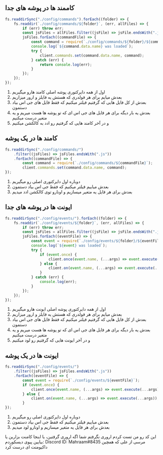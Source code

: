 ## کاممند ها در پوشه های جدا
```javascript
fs.readdirSync("./config/commands").forEach((folder) => {
	fs.readdir(`./config/commands/${folder}`, (err, allFiles) => {
		if (err) throw err;
		const jsFiles = allFiles.filter((jsFile) => jsFile.endsWith(".js"));
		jsFiles.forEach((commandFile) => {
			const command = require(`./config/commands/${folder}/${commandFile}`);
			console.log(`${command.data.name} was loaded`);
			try {
				client.commands.set(command.data.name, command);
			} catch (err) {
				return console.log(err);
			}
		});
	});
});
```
1. اول از همه دایرکتوری پوشه اصلی کامند هارو میگیریم
2. بعدش میایم برای هر فولدری که هستش یه فایلز و ارور میزاریم
3. بعدش از کل فایل هایی که گرفتیم فیلتر میکنیم که فقط فایل های جی اس بیاد دستمون
4. بعدش یه بار دیگه برای هر فایل های جی اس ای که تو پوشه ها هست میریم و یه متغیر درست میکنیم
5. و در آخر کامند هایی که گرفتیم رو ادد به کالکشن میکنیم

## کامند ها در یک پوشه
```javascript
fs.readdirSync("./config/commands/")
	.filter((jsFiles) => jsFiles.endsWith(".js"))
	.forEach((commandFile) => {
		const command = require(`./config/commands/${commandFile}`);
		client.commands.set(command.data.name, command);
});
```
1. دوباره اول دایرکتوری اصلی رو میگیریم
2. بعدش میاییم فیلتر میکنیم که فقط جی اس بیاد دستمون
3. بعدش برای هر فایل یه متغیر میسازیم و اونارو توی کالکشن ادد میدیم

## ایونت ها در پوشه های جدا
```javascript
fs.readdirSync("./config/events/").forEach((folder) => {
	fs.readdir(`./config/events/${folder}`, (err, allFiles) => {
		if (err) throw err;
		const jsFiles = allFiles.filter((jsFile) => jsFile.endsWith(".js"));
		jsFiles.forEach((eventFile) => {
			const event = require(`./config/events/${folder}/${eventFile}`);
			console.log(`${event} was loaded`);
			try {
				if (event.once) {
					client.once(event.name, (...args) => event.execute(...args));
				} else {
					client.on(event.name, (...args) => event.execute(...args));
				}
			} catch (err) {
				console.log(err);
			}
		});
	});
});
```
1. اول از همه دایرکتوری پوشه اصلی ایونت هارو میگیریم
2. بعدش میایم برای هر فولدری که هستش یه فایلز و ارور میزاریم
3. بعدش از کل فایل هایی که گرفتیم فیلتر میکنیم که فقط فایل های جی اس بیاد دستمون
4. بعدش یه بار دیگه برای هر فایل های جی اس ای که تو پوشه ها هست میریم و یه متغیر درست میکنیم
5. و در آخر ایونت هایی که گرفتیم رو لود میکنیم

## ایونت ها در یک پوشه
```javascript
fs.readdirSync("./config/events/")
	.filter((jsFiles) => jsFiles.endsWith(".js"))
	.forEach((eventFile) => {
		const event = require(`./config/events/${eventFile}`);
		if (event.once) {
			client.once(event.name, (...args) => event.execute(...args));
		} else {
			client.on(event.name, (...args) => event.execute(...args));
		}
});
```
1. دوباره اول دایرکتوری اصلی رو میگیریم
2. بعدش میاییم فیلتر میکنیم که فقط جی اس بیاد دستمون
3. بعدش برای هر فایل یه متغیر میسازیم و اونارو لود میدیم

این کد رو من تست کردم اروری نگرفتم
شما اگه اروری گرفتین، یا اینجا کامنت بزارین یا بیایین پیوی دیسکوردم:
Discord ID: Mahraam#8435
مرسی از علی که همچین داکیومنت ای درست کرد
